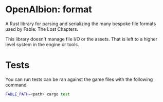 # OpenAlbion: format

A Rust library for parsing and serializing the many bespoke file formats used by Fable: The Lost Chapters.

This library doesn't manage file I/O or the assets. That is left to a higher level system in the engine or tools.

# Tests

You can run tests can be ran against the game files with the following command

```sh
FABLE_PATH=<path> cargo test
```
